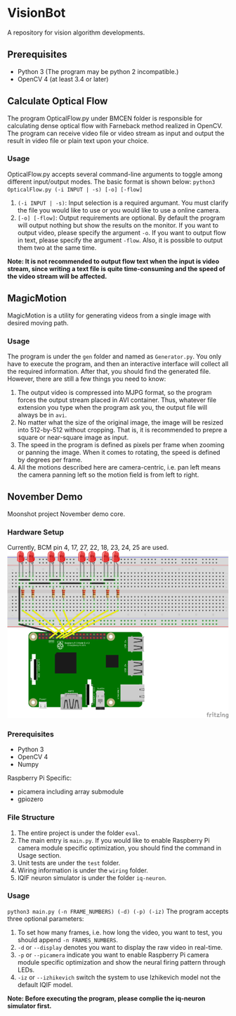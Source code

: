 # VisionBot
A repository for vision algorithm developments.

## Prerequisites
* Python 3 (The program may be python 2 incompatible.)
* OpenCV 4 (at least 3.4 or later)

## Calculate Optical Flow
The program OpticalFlow.py under BMCEN folder is responsible for calculating dense optical flow with Farneback method realized in OpenCV. The program can receive video file or video stream as input and output the result in video file or plain text upon your choice.

### Usage
OpticalFlow.py accepts several command-line arguments to toggle among different input/output modes. The basic format is shown below:
`python3 OpticalFlow.py (-i INPUT | -s) [-o] [-flow]`
1. `(-i INPUT | -s)`: Input selection is a required argumant. You must clarify the file you would like to use or you would like to use a online camera.
2. `[-o] [-flow]`: Output requirements are optional. By default the program will output nothing but show the results on the monitor. If you want to output video, please specify the argument `-o`. If you want to output flow in text, please specify the argument `-flow`. Also, it is possible to output them two at the same time.

__Note: It is not recommended to output flow text when the input is video stream, since writing a text file is quite time-consuming and the speed of the video stream will be affected.__

## MagicMotion
MagicMotion is a utility for generating videos from a single image with desired moving path.

### Usage
The program is under the `gen` folder and named as `Generator.py`. You only have to execute the program, and then an interactive interface will collect all the required information. After that, you should find the generated file. However, there are still a few things you need to know:
1. The output video is compressed into MJPG format, so the program forces the output stream placed in AVI container. Thus, whatever file extension you type when the program ask you, the output file will always be in `avi`.
2. No matter what the size of the original image, the image will be resized into 512-by-512 without cropping. That is, it is recommended to prepre a square or near-square image as input.
3. The speed in the program is defined as pixels per frame when zooming or panning the image. When it comes to rotating, the speed is defined by degrees per frame.
4. All the motions described here are camera-centric, i.e. pan left means the camera panning left so the motion field is from left to right.

## November Demo
Moonshot project November demo core.

### Hardware Setup
Currently, BCM pin 4, 17, 27, 22, 18, 23, 24, 25 are used.
![routing diagram from Pi to LEDs on a bread board](/eval/wiring/wirePi_LED_bb.png)

### Prerequisites
* Python 3
* OpenCV 4
* Numpy

Raspberry Pi Specific:
* picamera including array submodule
* gpiozero

### File Structure
1. The entire project is under the folder `eval`.
2. The main entry is `main.py`. If you would like to enable Raspberry Pi camera module specific optimization, you should find the command in Usage section.
3. Unit tests are under the `test` folder.
4. Wiring information is under the `wiring` folder.
5. IQIF neuron simulator is under the folder `iq-neuron`.

### Usage
`python3 main.py (-n FRAME_NUMBERS) (-d) (-p) (-iz)`
The program accepts three optional parameters:
1.  To set how many frames, i.e. how long the video, you want to test, you should append `-n FRAMES_NUMBERS`.
2. `-d` or `--display` denotes you want to display the raw video in real-time.
3. `-p` or `--picamera` indicate you want to enable Raspberry Pi camera module specific optimization and show the neural firing pattern through LEDs.
4. `-iz` or `--izhikevich` switch the system to use Izhikevich model not the default IQIF model.

__Note: Before executing the program, please complie the iq-neuron simulator first.__

